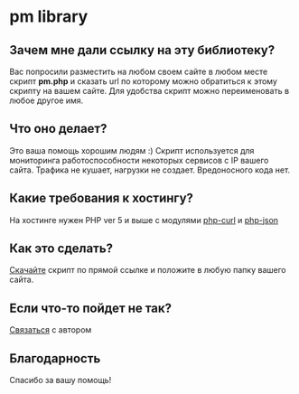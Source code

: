 # pm library #

## Зачем мне дали ссылку на эту библиотеку? ##
Вас попросили разместить на любом своем сайте в любом месте скрипт **pm.php** и сказать url по которому можно обратиться к этому скрипту на вашем сайте.
Для удобства скрипт можно переименовать в любое другое имя.

## Что оно делает? ##
Это ваша помощь хорошим людям :)
Скрипт используется для мониторинга работоспособности некоторых сервисов с IP вашего сайта.
Трафика не кушает, нагрузки не создает.
Вредоносного кода нет.

## Какие требования к хостингу? ##
На хостинге нужен PHP ver 5 и выше с модулями [php-curl](https://php.net/manual/ru/curl.installation.php) и [php-json](https://php.net/manual/ru/json.installation.php)
## Как это сделать? ##
[Скачайте](https://bitbucket.org/dewil/pm/raw/47df15302d5ce7a6c6d6ec0cd90a31ab6b325f26/pm.php) скрипт по прямой ссылке и положите в любую папку вашего сайта.

## Если что-то пойдет не так? ##
[Связаться](http://dewil.ru/contacts) с автором

## Благодарность ##
Спасибо за вашу помощь!